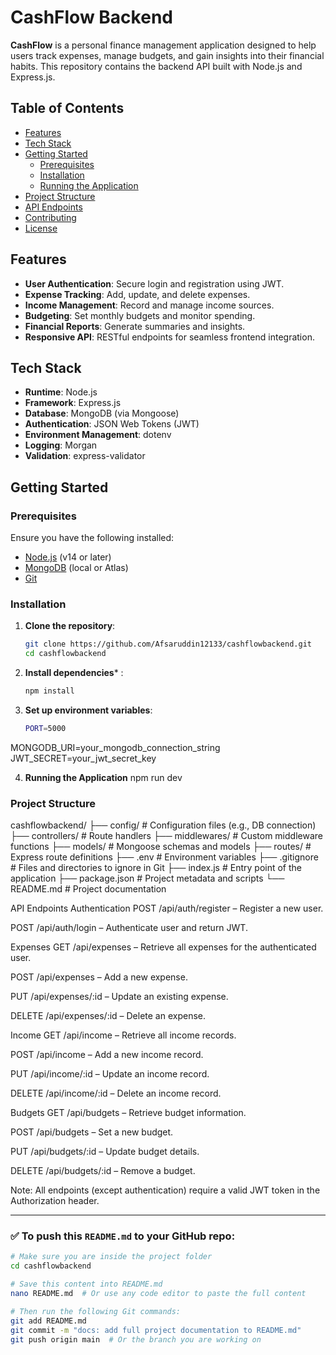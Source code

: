 # CashFlow Backend

**CashFlow** is a personal finance management application designed to help users track expenses, manage budgets, and gain insights into their financial habits. This repository contains the backend API built with Node.js and Express.js.

## Table of Contents

- [Features](#features)
- [Tech Stack](#tech-stack)
- [Getting Started](#getting-started)
  - [Prerequisites](#prerequisites)
  - [Installation](#installation)
  - [Running the Application](#running-the-application)
- [Project Structure](#project-structure)
- [API Endpoints](#api-endpoints)
- [Contributing](#contributing)
- [License](#license)

## Features

- **User Authentication**: Secure login and registration using JWT.
- **Expense Tracking**: Add, update, and delete expenses.
- **Income Management**: Record and manage income sources.
- **Budgeting**: Set monthly budgets and monitor spending.
- **Financial Reports**: Generate summaries and insights.
- **Responsive API**: RESTful endpoints for seamless frontend integration.

## Tech Stack

- **Runtime**: Node.js
- **Framework**: Express.js
- **Database**: MongoDB (via Mongoose)
- **Authentication**: JSON Web Tokens (JWT)
- **Environment Management**: dotenv
- **Logging**: Morgan
- **Validation**: express-validator

## Getting Started

### Prerequisites

Ensure you have the following installed:

- [Node.js](https://nodejs.org/) (v14 or later)
- [MongoDB](https://www.mongodb.com/) (local or Atlas)
- [Git](https://git-scm.com/)

### Installation

1. **Clone the repository**:

   ```bash
   git clone https://github.com/Afsaruddin12133/cashflowbackend.git
   cd cashflowbackend
2. **Install dependencies*** :
   ```bash
   npm install
3. **Set up environment variables**:
   ```bash
   PORT=5000
MONGODB_URI=your_mongodb_connection_string
JWT_SECRET=your_jwt_secret_key

4. **Running the Application**
   npm run dev

### Project Structure
cashflowbackend/
├── config/             # Configuration files (e.g., DB connection)
├── controllers/        # Route handlers
├── middlewares/        # Custom middleware functions
├── models/             # Mongoose schemas and models
├── routes/             # Express route definitions
├── .env                # Environment variables
├── .gitignore          # Files and directories to ignore in Git
├── index.js            # Entry point of the application
├── package.json        # Project metadata and scripts
└── README.md           # Project documentation

API Endpoints
Authentication
POST /api/auth/register – Register a new user.

POST /api/auth/login – Authenticate user and return JWT.

Expenses
GET /api/expenses – Retrieve all expenses for the authenticated user.

POST /api/expenses – Add a new expense.

PUT /api/expenses/:id – Update an existing expense.

DELETE /api/expenses/:id – Delete an expense.

Income
GET /api/income – Retrieve all income records.

POST /api/income – Add a new income record.

PUT /api/income/:id – Update an income record.

DELETE /api/income/:id – Delete an income record.

Budgets
GET /api/budgets – Retrieve budget information.

POST /api/budgets – Set a new budget.

PUT /api/budgets/:id – Update budget details.

DELETE /api/budgets/:id – Remove a budget.

Note: All endpoints (except authentication) require a valid JWT token in the Authorization header.


---

### ✅ To push this `README.md` to your GitHub repo:

```bash
# Make sure you are inside the project folder
cd cashflowbackend

# Save this content into README.md
nano README.md  # Or use any code editor to paste the full content

# Then run the following Git commands:
git add README.md
git commit -m "docs: add full project documentation to README.md"
git push origin main  # Or the branch you are working on

